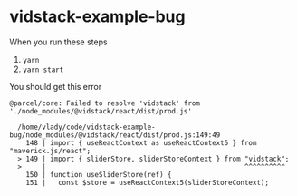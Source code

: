 # vidstack-example-bug

When you run these steps

1. `yarn`
2. `yarn start`

You should get this error

```
@parcel/core: Failed to resolve 'vidstack' from './node_modules/@vidstack/react/dist/prod.js'

  /home/vlady/code/vidstack-example-bug/node_modules/@vidstack/react/dist/prod.js:149:49
    148 | import { useReactContext as useReactContext5 } from "maverick.js/react";
  > 149 | import { sliderStore, sliderStoreContext } from "vidstack";
  >     |                                                 ^^^^^^^^^^
    150 | function useSliderStore(ref) {
    151 |   const $store = useReactContext5(sliderStoreContext);
```
